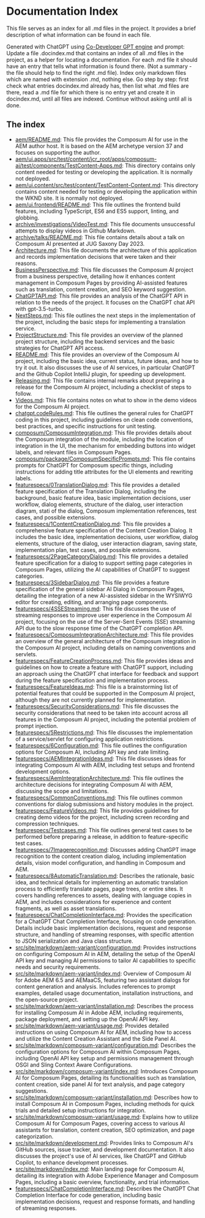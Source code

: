 # Documentation Index

This file serves as an index for all .md files in the project. It provides a brief description of what information can be found in each file.

Generated with ChatGPT using [Co-Developer GPT engine](https://codevelopergptengine.stoerr.net/) and
prompt:
Update a file .docindex.md that contains an index of all .md files in the project, as a helper for locating a
    documentation. For each .md file it should have an entry that tells what information is found there. (Not a summary -
    the file should help to find the right .md file). Index only markdown files which are named with extension .md, nothing
    else.
    Go step by step: first check what entries docindex.md already has, then list what .md files are there, read a .md file
    for which there is no entry yet and create it in docindex.md, until all files are indexed.
    Continue without asking until all is done.

## The index

- [aem/README.md](aem/README.md): This file provides the Composum AI for use in the AEM author host. It is based on the
  AEM archetype version 37 and focuses on supporting the author.
- [aem/ui.apps/src/test/content/jcr_root/apps/composum-ai/test/components/TestContent-Apps.md](aem/ui.apps/src/test/content/jcr_root/apps/composum-ai/test/components/TestContent-Apps.md):
  This directory contains only content needed for testing or developing the application. It is normally not deployed.
- [aem/ui.content/src/test/content/TestContent-Content.md](aem/ui.content/src/test/content/TestContent-Content.md): This
  directory contains content needed for testing or developing the application within the WKND site. It is normally not
  deployed.
- [aem/ui.frontend/README.md](aem/ui.frontend/README.md): This file outlines the frontend build features, including
  TypeScript, ES6 and ES5 support, linting, and globbing.
- [archive/investigations/VideoTest.md](archive/investigations/VideoTest.md): This file documents unsuccessful attempts
  to display videos in Github Markdown.
- [archive/talks/README.md](archive/talks/README.md): This file contains details about a talk on Composum AI presented
  at JUG Saxony Day 2023.
- [Architecture.md](Architecture.md): This file documents the architecture of this application and records implementation decisions that were taken and their reasons.
- [BusinessPerspective.md](BusinessPerspective.md): This file discusses the Composum AI project from a business perspective, detailing how it enhances content management in Composum Pages by providing AI-assisted features such as translation, content creation, and SEO keyword suggestion.
- [ChatGPTAPI.md](ChatGPTAPI.md): This file provides an analysis of the ChatGPT API in relation to the needs of the project. It focuses on the ChatGPT chat API with gpt-3.5-turbo.
- [NextSteps.md](NextSteps.md): This file outlines the next steps in the implementation of the project, including the basic steps for implementing a translation service.
- [ProjectStructure.md](ProjectStructure.md): This file provides an overview of the planned project structure, including the backend services and the basic strategies for ChatGPT API access.
- [README.md](README.md): This file provides an overview of the Composum AI project, including the basic idea, current status, future ideas, and how to try it out. It also discusses the use of AI services, in particular ChatGPT and the Github Copilot IntelliJ plugin, for speeding up development.
- [Releasing.md](Releasing.md): This file contains internal remarks about preparing a release for the Composum AI project, including a checklist of steps to follow.
- [Videos.md](Videos.md): This file contains notes on what to show in the demo videos for the Composum AI project.
- [chatgpt.codeRules.md](chatgpt.codeRules.md): This file outlines the general rules for ChatGPT coding in this
  project, including guidelines on clean code conventions, best practices, and specific instructions for unit testing.
- [composum/ComposumIntegration.md](composum/ComposumIntegration.md): This file provides details about the Composum integration of the module, including the location of integration in the UI, the mechanism for embedding buttons into widget labels, and relevant files in Composum Pages.
- [composum/package/ComposumSpecificPrompts.md](composum/package/ComposumSpecificPrompts.md): This file contains prompts for ChatGPT for Composum specific things, including instructions for adding title attributes for the UI elements and rewriting labels.
- [featurespecs/0TranslationDialog.md](featurespecs/0TranslationDialog.md): This file provides a detailed feature specification of the Translation Dialog, including the background, basic feature idea, basic implementation decisions, user workflow, dialog elements, structure of the dialog, user interaction diagram, stati of the dialog, Composum implementation references, test cases, and possible extensions.
- [featurespecs/1ContentCreationDialog.md](featurespecs/1ContentCreationDialog.md): This file provides a comprehensive feature specification of the Content Creation Dialog. It includes the basic idea, implementation decisions, user workflow, dialog elements, structure of the dialog, user interaction diagram, saving state, implementation plan, test cases, and possible extensions.
- [featurespecs/2PageCategoryDialog.md](featurespecs/2PageCategoryDialog.md): This file provides a detailed feature specification for a dialog to support setting page categories in Composum Pages, utilizing the AI capabilities of ChatGPT to suggest categories.
- [featurespecs/3SidebarDialog.md](featurespecs/3SidebarDialog.md): This file provides a feature specification of the general sidebar AI Dialog in Composum Pages, detailing the integration of a new AI-assisted sidebar in the WYSIWYG editor for creating, editing, and arranging page components.
- [featurespecs/4SSEStreaming.md](featurespecs/4SSEStreaming.md): This file discusses the use of streaming responses to improve user experience in the Composum AI project, focusing on the use of the Server-Sent Events (SSE) streaming API due to the slow response time of the ChatGPT completion API.
- [featurespecs/ComposumIntegrationArchitecture.md](featurespecs/ComposumIntegrationArchitecture.md): This file provides an overview of the general architecture of the Composum integration in the Composum AI project, including details on naming conventions and servlets.
- [featurespecs/FeatureCreationProcess.md](featurespecs/FeatureCreationProcess.md): This file provides ideas and guidelines on how to create a feature with ChatGPT support, including an approach using the ChatGPT chat interface for feedback and support during the feature specification and implementation process.
- [featurespecs/FeatureIdeas.md](featurespecs/FeatureIdeas.md): This file is a brainstorming list of potential features that could be supported in the Composum AI project, although they are not currently planned for implementation.
- [featurespecs/SecurityConsiderations.md](featurespecs/SecurityConsiderations.md): This file discusses the security considerations that need to be taken into account across all features in the Composum AI project, including the potential problem of prompt injection.
- [featurespecs/5Restrictions.md](featurespecs/5Restrictions.md): This file discusses the implementation of a service/servlet for configuring application restrictions.
- [featurespecs/6Configuration.md](featurespecs/6Configuration.md): This file outlines the configuration options for Composum AI, including API key and rate limiting.
- [featurespecs/AEMIntegrationIdeas.md](featurespecs/AEMIntegrationIdeas.md): This file discusses ideas for integrating Composum AI with AEM, including test setups and frontend development options.
- [featurespecs/AemIntegrationArchitecture.md](featurespecs/AemIntegrationArchitecture.md): This file outlines the architecture decisions for integrating Composum AI with AEM, discussing the scope and limitations.
- [featurespecs/CommonConventions.md](featurespecs/CommonConventions.md): This file outlines common conventions for dialog submissions and history modules in the project.
- [featurespecs/FeatureVideos.md](featurespecs/FeatureVideos.md): This file provides guidelines for creating demo videos for the project, including screen recording and compression techniques.
- [featurespecs/Testcases.md](featurespecs/Testcases.md): This file outlines general test cases to be performed before preparing a release, in addition to feature-specific test cases.
- [featurespecs/7Imagerecognition.md](featurespecs/7Imagerecognition.md): Discusses adding ChatGPT image recognition to the content creation dialog, including implementation details, vision model configuration, and handling in Composum and AEM.
- [featurespecs/8AutomaticTranslation.md](featurespecs/8AutomaticTranslation.md): Describes the rationale, basic idea, and technical details for implementing an automatic translation process to efficiently translate pages, page trees, or entire sites. It covers handling references to assets, dealing with language copies in AEM, and includes considerations for experience and content fragments, as well as asset translations.
- [featurespecs/ChatCompletionInterface.md](featurespecs/ChatCompletionInterface.md): Provides the specification for a ChatGPT Chat Completion Interface, focusing on code generation. Details include basic implementation decisions, request and response structure, and handling of streaming responses, with specific attention to JSON serialization and Java class structure.
- [src/site/markdown/aem-variant/configuration.md](src/site/markdown/aem-variant/configuration.md): Provides instructions on configuring Composum AI in AEM, detailing the setup of the OpenAI API key and managing AI permissions to tailor AI capabilities to specific needs and security requirements.
- [src/site/markdown/aem-variant/index.md](src/site/markdown/aem-variant/index.md): Overview of Composum AI for Adobe AEM 6.5 and AEMaaCS, featuring two assistant dialogs for content generation and analysis. Includes references to prompt examples, detailed usage documentation, installation instructions, and the open-source project.
- [src/site/markdown/aem-variant/installation.md](src/site/markdown/aem-variant/installation.md): Describes the process for installing Composum AI in Adobe AEM, including requirements, package deployment, and setting up the OpenAI API key.
- [src/site/markdown/aem-variant/usage.md](src/site/markdown/aem-variant/usage.md): Provides detailed instructions on using Composum AI for AEM, including how to access and utilize the Content Creation Assistant and the Side Panel AI.
- [src/site/markdown/composum-variant/configuration.md](src/site/markdown/composum-variant/configuration.md): Describes the configuration options for Composum AI within Composum Pages, including OpenAI API key setup and permissions management through OSGI and Sling Context Aware Configurations.
- [src/site/markdown/composum-variant/index.md](src/site/markdown/composum-variant/index.md): Introduces Composum AI for Composum Pages, detailing its functionalities such as translation, content creation, side panel AI for text analysis, and page category suggestions.
- [src/site/markdown/composum-variant/installation.md](src/site/markdown/composum-variant/installation.md): Describes how to install Composum AI in Composum Pages, including methods for quick trials and detailed setup instructions for integration.
- [src/site/markdown/composum-variant/usage.md](src/site/markdown/composum-variant/usage.md): Explains how to utilize Composum AI for Composum Pages, covering access to various AI assistants for translation, content creation, SEO optimization, and page categorization.
- [src/site/markdown/development.md](src/site/markdown/development.md): Provides links to Composum AI's GitHub sources, issue tracker, and development documentation. It also discusses the project's use of AI services, like ChatGPT and GitHub Copilot, to enhance development processes.
- [src/site/markdown/index.md](src/site/markdown/index.md): Main landing page for Composum AI, detailing its integration with Adobe Experience Manager and Composum Pages, including a basic overview, functionality, and trial information.
- [featurespecs/ChatCompletionInterface.md](featurespecs/ChatCompletionInterface.md): Describes the ChatGPT Chat Completion Interface for code generation, including basic implementation decisions, request and response formats, and handling of streaming responses.
